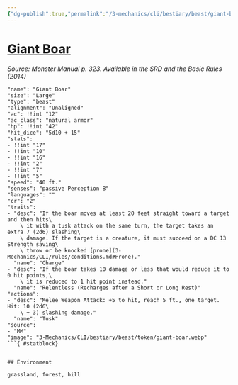```yaml
---
{"dg-publish":true,"permalink":"/3-mechanics/cli/bestiary/beast/giant-boar/","tags":["ttrpg-cli/compendium/src/5e/mm","ttrpg-cli/monster/cr/2","ttrpg-cli/monster/environment/forest","ttrpg-cli/monster/environment/grassland","ttrpg-cli/monster/environment/hill","ttrpg-cli/monster/size/large","ttrpg-cli/monster/type/beast"],"noteIcon":""}
---
```


# [Giant Boar](3-Mechanics\CLI\bestiary\beast/giant-boar.md)
*Source: Monster Manual p. 323. Available in the <span title='Systems Reference Document (5.1)'>SRD</span> and the Basic Rules (2014)*  

```statblock
"name": "Giant Boar"
"size": "Large"
"type": "beast"
"alignment": "Unaligned"
"ac": !!int "12"
"ac_class": "natural armor"
"hp": !!int "42"
"hit_dice": "5d10 + 15"
"stats":
- !!int "17"
- !!int "10"
- !!int "16"
- !!int "2"
- !!int "7"
- !!int "5"
"speed": "40 ft."
"senses": "passive Perception 8"
"languages": ""
"cr": "2"
"traits":
- "desc": "If the boar moves at least 20 feet straight toward a target and then hits\
    \ it with a tusk attack on the same turn, the target takes an extra 7 (2d6) slashing\
    \ damage. If the target is a creature, it must succeed on a DC 13 Strength saving\
    \ throw or be knocked [prone](3-Mechanics/CLI/rules/conditions.md#Prone)."
  "name": "Charge"
- "desc": "If the boar takes 10 damage or less that would reduce it to 0 hit points,\
    \ it is reduced to 1 hit point instead."
  "name": "Relentless (Recharges after a Short or Long Rest)"
"actions":
- "desc": "Melee Weapon Attack: +5 to hit, reach 5 ft., one target. Hit: 10 (2d6\
    \ + 3) slashing damage."
  "name": "Tusk"
"source":
- "MM"
"image": "3-Mechanics/CLI/bestiary/beast/token/giant-boar.webp"
```{ #statblock}


## Environment

grassland, forest, hill